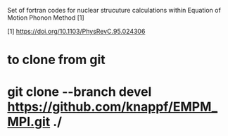 Set of fortran codes for nuclear strucuture calculations within Equation of Motion Phonon Method [1]


[1] https://doi.org/10.1103/PhysRevC.95.024306


# to clone from git 
# git clone --branch devel https://github.com/knappf/EMPM_MPI.git ./
